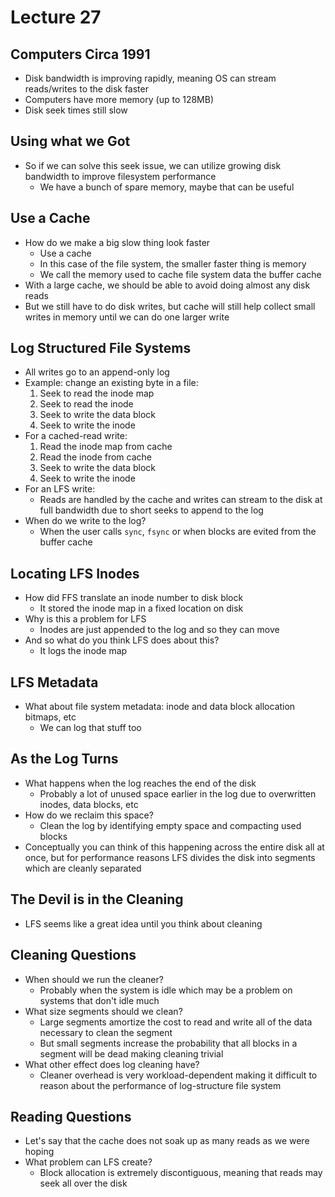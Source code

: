 # Lecture 27

## Computers Circa 1991

- Disk bandwidth is improving rapidly, meaning OS can stream reads/writes to the disk faster
- Computers have more memory (up to 128MB)
- Disk seek times still slow

## Using what we Got

- So if we can solve this seek issue, we can utilize growing disk bandwidth to improve filesystem performance
    * We have a bunch of spare memory, maybe that can be useful

## Use a Cache

- How do we make a big slow thing look faster
    * Use a cache
    * In this case of the file system, the smaller faster thing is memory
    * We call the memory used to cache file system data the buffer cache
- With a large cache, we should be able to avoid doing almost any disk reads
- But we still have to do disk writes, but cache will still help collect small writes in memory until we can do one larger write

## Log Structured File Systems

- All writes go to an append-only log
- Example: change an existing byte in a file:
    1. Seek to read the inode map
    2. Seek to read the inode
    3. Seek to write the data block
    4. Seek to write the inode
- For a cached-read write:
    1. Read the inode map from cache
    2. Read the inode from cache
    3. Seek to write the data block
    4. Seek to write the inode
- For an LFS write:
    * Reads are handled by the cache and writes can stream to the disk at full bandwidth due to short seeks to append to the log
- When do we write to the log?
    * When the user calls `sync`, `fsync` or when blocks are evited from the buffer cache

## Locating LFS Inodes

- How did FFS translate an inode number to disk block
    * It stored the inode map in a fixed location on disk
- Why is this a problem for LFS
    * Inodes are just appended to the log and so they can move
- And so what do you think LFS does about this?
    * It logs the inode map

## LFS Metadata

- What about file system metadata: inode and data block allocation bitmaps, etc
    * We can log that stuff too

## As the Log Turns

- What happens when the log reaches the end of the disk
    * Probably a lot of unused space earlier in the log due to overwritten inodes, data blocks, etc
- How do we reclaim this space?
    * Clean the log by identifying empty space and compacting used blocks
- Conceptually you can think of this happening across the entire disk all at once, but for performance reasons LFS divides the disk into segments which are cleanly separated

## The Devil is in the Cleaning

- LFS seems like a great idea until you think about cleaning

## Cleaning Questions

- When should we run the cleaner?
    * Probably when the system is idle which may be a problem on systems that don't idle much
- What size segments should we clean?
    * Large segments amortize the cost to read and write all of the data necessary to clean the segment
    * But small segments increase the probability that all blocks in a segment will be dead making cleaning trivial
- What other effect does log cleaning have?
    * Cleaner overhead is very workload-dependent making it difficult to reason about the performance of log-structure file system

## Reading Questions

- Let's say that the cache does not soak up as many reads as we were hoping
- What problem can LFS create?
    * Block allocation is extremely discontiguous, meaning that reads may seek all over the disk
